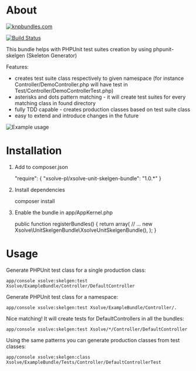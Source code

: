 # About

[![knpbundles.com](http://knpbundles.com/xsolve-pl/xsolve-unit-skelgen-bundle/badge)](http://knpbundles.com/xsolve-pl/xsolve-unit-skelgen-bundle)

[![Build Status](https://travis-ci.org/xsolve-pl/xsolve-unit-skelgen-bundle.png?branch=master)](https://travis-ci.org/xsolve-pl/xsolve-unit-skelgen-bundle)

This bundle helps with PHPUnit test suites creation by using phpunit-skelgen (Skeleton Generator)

Features:

* creates test suite class respectively to given namespace (for instance 
Controller/DemoController.php will have test in Test/Controller/DemoControllerTest.php)
* asterisks and dots pattern matching - it will create test suites for every matching class in found directory
* fully TDD capable - creates production classes based on test suite class
* easy to extend and introduce changes in the future

![Example usage](https://raw.github.com/xsolve-pl/xsolve-unit-skelgen-bundle/master/Resources/doc/xsolve-unit-skelgen-bundle-example.png)

# Installation

1) Add to composer.json

    "require": {
        "xsolve-pl/xsolve-unit-skelgen-bundle": "1.0.*"
    }

2) Install dependencies

    composer install

3) Enable the bundle in app/AppKernel.php

    public function registerBundles()
    {
        return array(
        // ...
            new Xsolve\UnitSkelgenBundle\XsolveUnitSkelgenBundle(),
        );
    }


# Usage

Generate PHPUnit test class for a single production class:

    app/console xsolve:skelgen:test Xsolve/ExampleBundle/Controller/DefaultController

Generate PHPUnit test class for a namespace:

    app/console xsolve:skelgen:test Xsolve/ExampleBundle/Controller/.

Nice matching! It will create tests for DefaultControllers in all the bundles:

    app/console xsolve:skelgen:test Xsolve/*/Controller/DefaultController

Using the same patterns you can generate production classes from test classes:

    app/console xsolve:skelgen:class Xsolve/ExampleBundle/Tests/Controller/DefaultControllerTest
